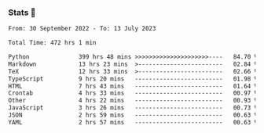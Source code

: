 ### Stats 👋
<!--START_SECTION:waka-->

```txt
From: 30 September 2022 - To: 13 July 2023

Total Time: 472 hrs 1 min

Python              399 hrs 48 mins >>>>>>>>>>>>>>>>>>>>>----   84.70 %
Markdown            13 hrs 23 mins  >------------------------   02.84 %
TeX                 12 hrs 33 mins  >------------------------   02.66 %
TypeScript          9 hrs 20 mins   -------------------------   01.98 %
HTML                7 hrs 43 mins   -------------------------   01.64 %
Crontab             4 hrs 33 mins   -------------------------   00.97 %
Other               4 hrs 22 mins   -------------------------   00.93 %
JavaScript          3 hrs 26 mins   -------------------------   00.73 %
JSON                2 hrs 59 mins   -------------------------   00.63 %
YAML                2 hrs 57 mins   -------------------------   00.63 %
```

<!--END_SECTION:waka-->

<!--
**buhaytza2005/buhaytza2005** is a ✨ _special_ ✨ repository because its `README.md` (this file) appears on your GitHub profile.

Here are some ideas to get you started:

- 🔭 I’m currently working on ...
- 🌱 I’m currently learning ...
- 👯 I’m looking to collaborate on ...
- 🤔 I’m looking for help with ...
- 💬 Ask me about ...
- 📫 How to reach me: ...
- 😄 Pronouns: ...
- ⚡ Fun fact: ...
-->


